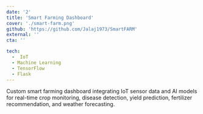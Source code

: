 ```yaml
---
date: '2'
title: 'Smart Farming Dashboard'
cover: './smart-farm.png'
github: 'https://github.com/Jalaj1973/SmartFARM'
external: ''
cta: ''

tech:
  -  IoT
  - Machine Learning
  - TensorFlow
  - Flask
---
```


Custom smart farming dashboard integrating IoT sensor data and AI models for real-time crop monitoring, disease detection, yield prediction, fertilizer recommendation, and weather forecasting.
